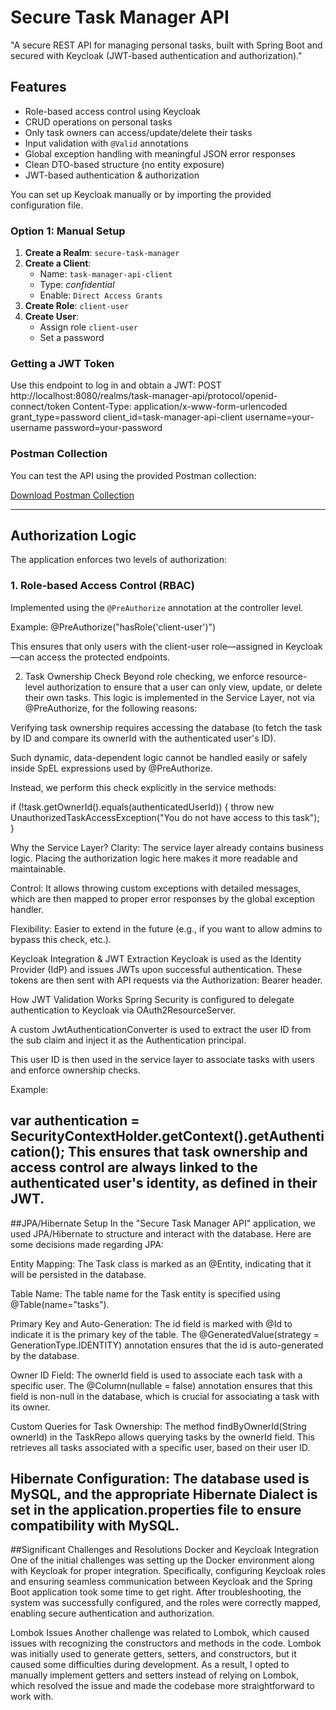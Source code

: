 # Secure Task Manager API

"A secure REST API for managing personal tasks, built with Spring Boot and secured with Keycloak (JWT-based authentication and authorization)."

## Features

- Role-based access control using Keycloak
- CRUD operations on personal tasks
- Only task owners can access/update/delete their tasks
- Input validation with `@Valid` annotations
- Global exception handling with meaningful JSON error responses
- Clean DTO-based structure (no entity exposure)
- JWT-based authentication & authorization

You can set up Keycloak manually or by importing the provided configuration file.

### Option 1: Manual Setup

1. **Create a Realm**: `secure-task-manager`
2. **Create a Client**:
   - Name: `task-manager-api-client`
   - Type: *confidential*
   - Enable: `Direct Access Grants`
3. **Create Role**: `client-user`
4. **Create User**:
   - Assign role `client-user`
   - Set a password

### Getting a JWT Token

Use this endpoint to log in and obtain a JWT:
POST http://localhost:8080/realms/task-manager-api/protocol/openid-connect/token
Content-Type: application/x-www-form-urlencoded
grant_type=password
client_id=task-manager-api-client
username=your-username
password=your-password


### Postman Collection

You can test the API using the provided Postman collection:

[Download Postman Collection](postman/task-manager.postman_collection.json)

-------------------------------------------------------------------------

## Authorization Logic

The application enforces two levels of authorization:

### 1. Role-based Access Control (RBAC)

Implemented using the `@PreAuthorize` annotation at the controller level.

Example:
@PreAuthorize("hasRole('client-user')")

This ensures that only users with the client-user role—assigned in Keycloak—can access the protected endpoints.

2. Task Ownership Check
Beyond role checking, we enforce resource-level authorization to ensure that a user can only view, update, or delete their own tasks. This logic is implemented in the Service Layer, not via @PreAuthorize, for the following reasons:

Verifying task ownership requires accessing the database (to fetch the task by ID and compare its ownerId with the authenticated user's ID).

Such dynamic, data-dependent logic cannot be handled easily or safely inside SpEL expressions used by @PreAuthorize.

Instead, we perform this check explicitly in the service methods:

if (!task.getOwnerId().equals(authenticatedUserId)) {
    throw new UnauthorizedTaskAccessException("You do not have access to this task");
}

Why the Service Layer?
Clarity: The service layer already contains business logic. Placing the authorization logic here makes it more readable and maintainable.

Control: It allows throwing custom exceptions with detailed messages, which are then mapped to proper error responses by the global exception handler.

Flexibility: Easier to extend in the future (e.g., if you want to allow admins to bypass this check, etc.).

Keycloak Integration & JWT Extraction
Keycloak is used as the Identity Provider (IdP) and issues JWTs upon successful authentication. These tokens are then sent with API requests via the Authorization: Bearer <token> header.

How JWT Validation Works
Spring Security is configured to delegate authentication to Keycloak via OAuth2ResourceServer.

A custom JwtAuthenticationConverter is used to extract the user ID from the sub claim and inject it as the Authentication principal.

This user ID is then used in the service layer to associate tasks with users and enforce ownership checks.

Example:

var authentication = SecurityContextHolder.getContext().getAuthentication();
This ensures that task ownership and access control are always linked to the authenticated user's identity, as defined in their JWT.
----------------------------------------------------------------------------------------------
##JPA/Hibernate Setup
In the "Secure Task Manager API" application, we used JPA/Hibernate to structure and interact with the database. Here are some decisions made regarding JPA:

Entity Mapping: The Task class is marked as an @Entity, indicating that it will be persisted in the database.

Table Name: The table name for the Task entity is specified using @Table(name="tasks").

Primary Key and Auto-Generation: The id field is marked with @Id to indicate it is the primary key of the table. The @GeneratedValue(strategy = GenerationType.IDENTITY) annotation ensures that the id is auto-generated by the database.

Owner ID Field: The ownerId field is used to associate each task with a specific user. The @Column(nullable = false) annotation ensures that this field is non-null in the database, which is crucial for associating a task with its owner.

Custom Queries for Task Ownership: The method findByOwnerId(String ownerId) in the TaskRepo allows querying tasks by the ownerId field. This retrieves all tasks associated with a specific user, based on their user ID.

Hibernate Configuration: The database used is MySQL, and the appropriate Hibernate Dialect is set in the application.properties file to ensure compatibility with MySQL.
-----------------------------------------------------------------------------------------------
##Significant Challenges and Resolutions
Docker and Keycloak Integration
One of the initial challenges was setting up the Docker environment along with Keycloak for proper integration. Specifically, configuring Keycloak roles and ensuring seamless communication between Keycloak and the Spring Boot application took some time to get right. After troubleshooting, the system was successfully configured, and the roles were correctly mapped, enabling secure authentication and authorization.

Lombok Issues
Another challenge was related to Lombok, which caused issues with recognizing the constructors and methods in the code. Lombok was initially used to generate getters, setters, and constructors, but it caused some difficulties during development. As a result, I opted to manually implement getters and setters instead of relying on Lombok, which resolved the issue and made the codebase more straightforward to work with.
